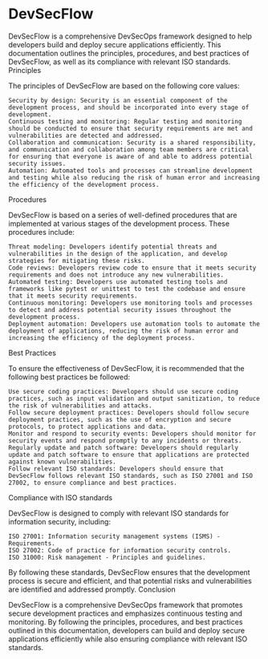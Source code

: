 

# DevSecFlow


DevSecFlow is a comprehensive DevSecOps framework designed to help developers build and deploy secure applications efficiently. This documentation outlines the principles, procedures, and best practices of DevSecFlow, as well as its compliance with relevant ISO standards.
Principles

The principles of DevSecFlow are based on the following core values:

    Security by design: Security is an essential component of the development process, and should be incorporated into every stage of development.
    Continuous testing and monitoring: Regular testing and monitoring should be conducted to ensure that security requirements are met and vulnerabilities are detected and addressed.
    Collaboration and communication: Security is a shared responsibility, and communication and collaboration among team members are critical for ensuring that everyone is aware of and able to address potential security issues.
    Automation: Automated tools and processes can streamline development and testing while also reducing the risk of human error and increasing the efficiency of the development process.

Procedures

DevSecFlow is based on a series of well-defined procedures that are implemented at various stages of the development process. These procedures include:

    Threat modeling: Developers identify potential threats and vulnerabilities in the design of the application, and develop strategies for mitigating these risks.
    Code reviews: Developers review code to ensure that it meets security requirements and does not introduce any new vulnerabilities.
    Automated testing: Developers use automated testing tools and frameworks like pytest or unittest to test the codebase and ensure that it meets security requirements.
    Continuous monitoring: Developers use monitoring tools and processes to detect and address potential security issues throughout the development process.
    Deployment automation: Developers use automation tools to automate the deployment of applications, reducing the risk of human error and increasing the efficiency of the deployment process.

Best Practices

To ensure the effectiveness of DevSecFlow, it is recommended that the following best practices be followed:

    Use secure coding practices: Developers should use secure coding practices, such as input validation and output sanitization, to reduce the risk of vulnerabilities and attacks.
    Follow secure deployment practices: Developers should follow secure deployment practices, such as the use of encryption and secure protocols, to protect applications and data.
    Monitor and respond to security events: Developers should monitor for security events and respond promptly to any incidents or threats.
    Regularly update and patch software: Developers should regularly update and patch software to ensure that applications are protected against known vulnerabilities.
    Follow relevant ISO standards: Developers should ensure that DevSecFlow follows relevant ISO standards, such as ISO 27001 and ISO 27002, to ensure compliance and best practices.

Compliance with ISO standards

DevSecFlow is designed to comply with relevant ISO standards for information security, including:

    ISO 27001: Information security management systems (ISMS) - Requirements.
    ISO 27002: Code of practice for information security controls.
    ISO 31000: Risk management - Principles and guidelines.

By following these standards, DevSecFlow ensures that the development process is secure and efficient, and that potential risks and vulnerabilities are identified and addressed promptly.
Conclusion

DevSecFlow is a comprehensive DevSecOps framework that promotes secure development practices and emphasizes continuous testing and monitoring. By following the principles, procedures, and best practices outlined in this documentation, developers can build and deploy secure applications efficiently while also ensuring compliance with relevant ISO standards.
